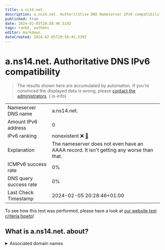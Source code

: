 ```yaml
---
title: a.ns14.net.
description: a.ns14.net. Authoritative DNS Nameserver IPv6 compatibility
published: true
date: 2024-02-05T20:58:46.519Z
tags: rank6, authdns
editor: markdown
dateCreated: 2024-02-05T20:58:45.339Z
---
```


# a.ns14.net. Authoritative DNS IPv6 compatibility

> The results shown here are accumulated by automation. If you're convinced the displayed data is wrong, please [contact the administrators](/howto/chat). 
{.is-info}




|   |   |
| - | - |
| Nameserver DNS name | a.ns14.net.
| Amount IPv6 address | 0
| IPv6 ranking | nonexistent :x: [🔗](/howto/ranking) |
| Explanation | The nameserver does not even have an AAAA record. It isn't getting any worse than that. |
| ICMPv6 success rate | 0%|
| DNS query success rate | 0% |
| Last Check Timestamp | 2024-02-05 20:28:46+01:00 |

To see how this test was performed, please have a look at [our website test criteria howto](/howto/testcriteria/authdns)!


## What is a.ns14.net. about?






<details>
<summary>Associated domain names</summary>

www.bmas.de

www.bmuv.de

www.bundesfinanzhof.de

www.bundesfinanzministerium.de

</details>

